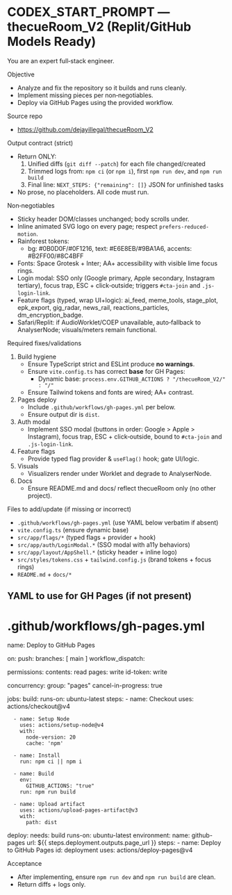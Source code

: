# CODEX_START_PROMPT — thecueRoom_V2 (Replit/GitHub Models Ready)

You are an expert full‑stack engineer.

Objective
- Analyze and fix the repository so it builds and runs cleanly.
- Implement missing pieces per non‑negotiables.
- Deploy via GitHub Pages using the provided workflow.

Source repo
- https://github.com/dejayillegal/thecueRoom_V2

Output contract (strict)
- Return ONLY:
  1) Unified diffs (`git diff --patch`) for each file changed/created
  2) Trimmed logs from: `npm ci` (or `npm i`), first `npm run dev`, and `npm run build`
  3) Final line: `NEXT_STEPS: {"remaining": []}` JSON for unfinished tasks
- No prose, no placeholders. All code must run.

Non‑negotiables
- Sticky header DOM/classes unchanged; body scrolls under.
- Inline animated SVG logo on every page; respect `prefers-reduced-motion`.
- Rainforest tokens:
  - bg: #0B0D0F/#0F1216, text: #E6E8EB/#9BA1A6, accents: #B2FF00/#8C4BFF
- Fonts: Space Grotesk + Inter; AA+ accessibility with visible lime focus rings.
- Login modal: SSO only (Google primary, Apple secondary, Instagram tertiary), focus trap, ESC + click‑outside; triggers `#cta-join` and `.js-login-link`.
- Feature flags (typed, wrap UI+logic): ai_feed, meme_tools, stage_plot, epk_export, gig_radar, news_rail, reactions_particles, dm_encryption_badge.
- Safari/Replit: if AudioWorklet/COEP unavailable, auto‑fallback to AnalyserNode; visuals/meters remain functional.

Required fixes/validations
1) Build hygiene
   - Ensure TypeScript strict and ESLint produce **no warnings**.
   - Ensure `vite.config.ts` has correct **base** for GH Pages:
     - Dynamic base: `process.env.GITHUB_ACTIONS ? "/thecueRoom_V2/" : "/"`
   - Ensure Tailwind tokens and fonts are wired; AA+ contrast.
2) Pages deploy
   - Include `.github/workflows/gh-pages.yml` per below.
   - Ensure output dir is `dist`.
3) Auth modal
   - Implement SSO modal (buttons in order: Google > Apple > Instagram), focus trap, ESC + click‑outside, bound to `#cta-join` and `.js-login-link`.
4) Feature flags
   - Provide typed flag provider & `useFlag()` hook; gate UI/logic.
5) Visuals
   - Visualizers render under Worklet and degrade to AnalyserNode.
6) Docs
   - Ensure README.md and docs/ reflect thecueRoom only (no other project).

Files to add/update (if missing or incorrect)
- `.github/workflows/gh-pages.yml` (use YAML below verbatim if absent)
- `vite.config.ts` (ensure dynamic base)
- `src/app/flags/*` (typed flags + provider + hook)
- `src/app/auth/LoginModal.*` (SSO modal with a11y behaviors)
- `src/app/layout/AppShell.*` (sticky header + inline logo)
- `src/styles/tokens.css` + `tailwind.config.js` (brand tokens + focus rings)
- `README.md` + `docs/*`

YAML to use for GH Pages (if not present)
-----------------------------------------
# .github/workflows/gh-pages.yml
name: Deploy to GitHub Pages

on:
  push:
    branches: [ main ]
  workflow_dispatch:

permissions:
  contents: read
  pages: write
  id-token: write

concurrency:
  group: "pages"
  cancel-in-progress: true

jobs:
  build:
    runs-on: ubuntu-latest
    steps:
      - name: Checkout
        uses: actions/checkout@v4

      - name: Setup Node
        uses: actions/setup-node@v4
        with:
          node-version: 20
          cache: 'npm'

      - name: Install
        run: npm ci || npm i

      - name: Build
        env:
          GITHUB_ACTIONS: "true"
        run: npm run build

      - name: Upload artifact
        uses: actions/upload-pages-artifact@v3
        with:
          path: dist

  deploy:
    needs: build
    runs-on: ubuntu-latest
    environment:
      name: github-pages
      url: ${{ steps.deployment.outputs.page_url }}
    steps:
      - name: Deploy to GitHub Pages
        id: deployment
        uses: actions/deploy-pages@v4

Acceptance
- After implementing, ensure `npm run dev` and `npm run build` are clean.
- Return diffs + logs only.
